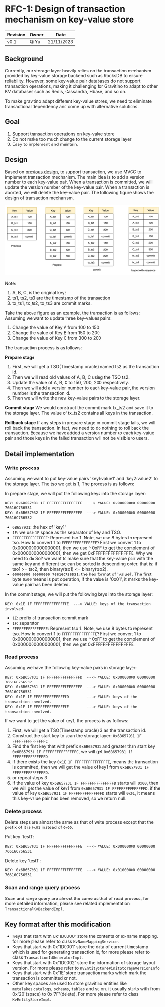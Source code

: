 <!--
  Copyright 2023 DATASTRATO Pvt Ltd.
  This software is licensed under the Apache License version 2.
-->

# RFC-1: Design of transaction mechanism on key-value store

| Revision | Owner | Date       |
| :------- |-------|------------|
| v0.1     | Qi Yu | 21/11/2023 |



## Background
Currently, our storage layer heavily relies on the transaction mechanism provided by key-value storage backend such as RocksDB to ensure reliability. However, some key-value pair databases do not support transaction operations, making it challenging for Gravitino to adapt to other
KV databases such as Redis, Cassandra, Hbase, and so on.

To make gravitino adapt different key-value stores, we need to eliminate transactional dependency and come up with alternative solutions.

## Goal

1. Support transaction operations on key-value store
2. Do not make too much change to the current storage layer
3. Easy to implement and maintain.

## Design

Based on [previous design](../rfc-2/Entity-key-encoding-for-kv-store.md), to support transaction, we use MVCC to implement transaction mechanism. The main idea is to add a version number to each key-value pair. When a transaction is committed, we will update the version number of the key-value pair. When a transaction is aborted, we will delete the key-value pair.
The following figure shows the design of transaction mechanism.

![](../resouces/Transaction.jpg)

Note:
1. A, B, C, is the original keys
2. ts1, ts2, ts3 are the timestamp of the transaction
3. tx_ts1, tx_ts2, tx_ts3 are commit marks.

Take the above figure as an example, the transaction is as follows:
Assuming we want to update three key-values pairs:
1. Change the value of Key A from 100 to 150
2. Change the value of Key B from 150 to 200
3. Change the value of Key C from 300 to 200

The transaction process is as follows:

**Prepare stage**
1. First, we will get a TSO(Timestamp oracle) named ts2 as the transaction id.
2. Then we will read old values of A, B, C using the TSO ts2.
3. Update the value of A, B, C to 150, 200, 200 respectively.
4. Then we will add a version number to each key-value pair, the version number is the transaction id.
5. Then we will write the new key-value pairs to the storage layer.

**Commit stage**
We would construct the commit mark tx_ts2 and save it to the storage layer. The value of tx_ts2 contains 
all keys in the transaction.

**Rollback stage**
If any steps in prepare stage or commit stage fails, we will roll back the transaction. In fact, we 
need to do nothing to roll back the transaction. Because we have added a version number to each key-value pair and 
those keys in the failed transaction will not be visible to users. 


## Detail implementation

### Write process

Assuming we want to put key-value pairs 'key1:value1' and 'key2:value2' to the storage layer. The tso we get is 1, The process is as follows:

In prepare stage, we will put the following keys into the storage layer:
```
KEY: 0x6B657931 1F FFFFFFFFFFFFFFFE  ---> VALUE: 0x00000000 00000000 76616C756531
KEY: 0x6B657932 1F FFFFFFFFFFFFFFFE  ---> VALUE: 0x00000000 00000000 76616C756532
```
- `6B657931`: the hex of 'key1'
- `1F`: we use `1F` space as the separator of key and TSO.
- `FFFFFFFFFFFFFFFE`: Represent tso 1. Note, we use 8 bytes to represent tso. How to convert 1 to `FFFFFFFFFFFFFFFE`? First we convert 1 to 0x0000000000000001, then we use `^` 0xFF to get the complement of 0x0000000000000001, then we get 0xFFFFFFFFFFFFFFFE.
  Why we need to do So? we want to make sure that the key-value pair with the same key and different tso can be sorted in descending order. that is: if tso1 >= tso2, then binary(tso1) <= binary(tso2).
- `00000000 00000000 76616C756531`: the hex format of 'value1'. The first byte `0x00` means is put operation, if the value is '0x01', it marks the key-value pair has been deleted.

In the commit stage, we will put the following keys into the storage layer:
```
KEY: 0x1E 1F FFFFFFFFFFFFFFFE  ---> VALUE: keys of the transaction involved. 
```
- `1E`: prefix of transaction commit mark  
- `1F`: separator
- `FFFFFFFFFFFFFFFE`: Represent tso 1. Note, we use 8 bytes to represent tso. How to convert 1 to `FFFFFFFFFFFFFFFE`? First we convert 1 to 0x0000000000000001, then we use `^` 0xFF to get the complement of 0x0000000000000001, then we get 0xFFFFFFFFFFFFFFFE.

### Read process

Assuming we have the following key-value pairs in storage layer:
```
KEY: 0x6B657931 1F FFFFFFFFFFFFFFFD  ---> VALUE: 0x00000000 00000000 76616C756532
KEY: 0x6B657931 1F FFFFFFFFFFFFFFFE  ---> VALUE: 0x00000000 00000000 76616C756531
KEY: 0x1E 1F FFFFFFFFFFFFFFFD        ---> VALUE: keys of the transaction involved. 
KEY: 0x1E 1F FFFFFFFFFFFFFFFE        ---> VALUE: keys of the transaction involved. 
```
If we want to get the value of key1, the process is as follows:
1. First, we will get a TSO(Timestamp oracle) 3 as the transaction id.
2. Construct the start key to scan the storage layer: `0x6B657931 1F FFFFFFFFFFFFFFFC`
3. Find the first key that with prefix `0x6B657931` and greater than start key `0x6B657931 1F FFFFFFFFFFFFFFFC`, we will get `0x6B657931 1F FFFFFFFFFFFFFFFD`
4. If there exists the key `0x1E 1F FFFFFFFFFFFFFFFE`, means the transaction is committed, then we will get the value of key1 from `0x6B657931 1F FFFFFFFFFFFFFFFD`.
5. or repeat steps 3
6. If the value of key `0x6B657931 1F FFFFFFFFFFFFFFFD` starts will `0x00`, then we will get the value of key1 from `0x6B657931 1F FFFFFFFFFFFFFFFD`. if the value of key `0x6B657931 1F FFFFFFFFFFFFFFFD` starts will `0x01`, it means this key-value pair has been removed, so we return null. 

### Delete process
Delete steps are almost the same as that of write process except that the prefix of it is `0x01` instead of `0x00`. 

Put key 'test1':
```
KEY: 0x6B657931 1F FFFFFFFFFFFFFFFE  ---> VALUE: 0x00000000 00000000 76616C756531
```

Delete key 'test1':
```
KEY: 0x6B657931 1F FFFFFFFFFFFFFFFE  ---> VALUE: 0x01000000 00000000 76616C756531
```

### Scan and range query process
Scan and range query are almost the same as that of read process, for more detailed information, please see related implementation `TransactionalKvBackendImpl`. 

## Key format after this modification

- Keys that start with 0x'1D0000' store the contents of id-name mapping. for more please refer to class `KvNameMappingService`.
- Keys that start with 0x'1D0001' store the data of current timestamp which is used for generating transaction id, for more please refer to class `TransactionIdGeneratorImpl`.
- Keys that start with 0x'1D0002' store the information of storage layout version. For more please refer to `KvEntityStore#initStorageVersionInfo`
- Keys that start with 0x'1E' store transaction marks which mark the transaction is committed or not.
- Other key spaces are used to store gravitino entities like `metalakes`,`catalogs`, `scheams`, `tables` and so on. it usually starts with from 0x'20'(space) to 0x'7F'(delete). For more please refer to class `KvEntityStoreImpl`.